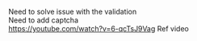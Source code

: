 Need to solve issue with the validation </br>
Need to add captcha </br>
https://youtube.com/watch?v=6-qcTsJ9Vag  Ref video
